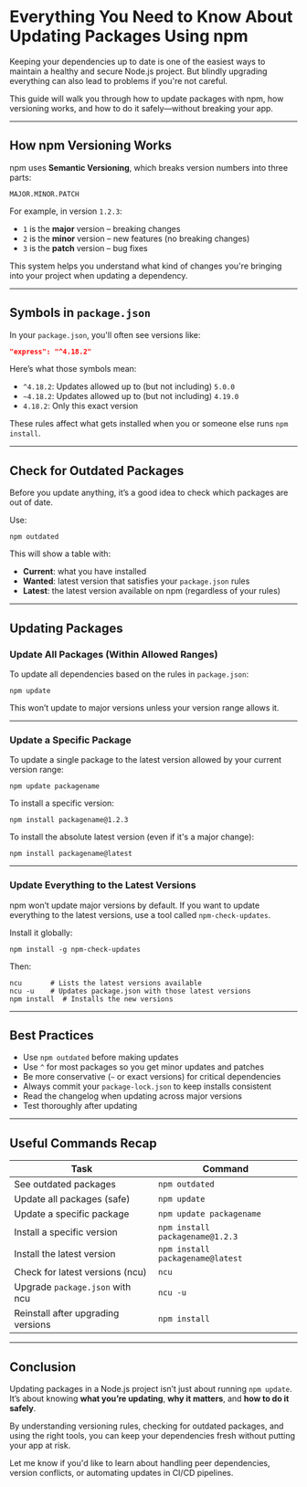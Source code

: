 # Everything You Need to Know About Updating Packages Using npm

Keeping your dependencies up to date is one of the easiest ways to maintain a healthy and secure Node.js project. But blindly upgrading everything can also lead to problems if you're not careful.

This guide will walk you through how to update packages with npm, how versioning works, and how to do it safely—without breaking your app.

---

## How npm Versioning Works

npm uses **Semantic Versioning**, which breaks version numbers into three parts:

```
MAJOR.MINOR.PATCH
```

For example, in version `1.2.3`:

* `1` is the **major** version – breaking changes
* `2` is the **minor** version – new features (no breaking changes)
* `3` is the **patch** version – bug fixes

This system helps you understand what kind of changes you're bringing into your project when updating a dependency.

---

## Symbols in `package.json`

In your `package.json`, you'll often see versions like:

```json
"express": "^4.18.2"
```

Here’s what those symbols mean:

* `^4.18.2`: Updates allowed up to (but not including) `5.0.0`
* `~4.18.2`: Updates allowed up to (but not including) `4.19.0`
* `4.18.2`: Only this exact version

These rules affect what gets installed when you or someone else runs `npm install`.

---

## Check for Outdated Packages

Before you update anything, it’s a good idea to check which packages are out of date.

Use:

```
npm outdated
```

This will show a table with:

* **Current**: what you have installed
* **Wanted**: latest version that satisfies your `package.json` rules
* **Latest**: the latest version available on npm (regardless of your rules)

---

## Updating Packages

### Update All Packages (Within Allowed Ranges)

To update all dependencies based on the rules in `package.json`:

```
npm update
```

This won’t update to major versions unless your version range allows it.

---

### Update a Specific Package

To update a single package to the latest version allowed by your current version range:

```
npm update packagename
```

To install a specific version:

```
npm install packagename@1.2.3
```

To install the absolute latest version (even if it's a major change):

```
npm install packagename@latest
```

---

### Update Everything to the Latest Versions

npm won’t update major versions by default. If you want to update everything to the latest versions, use a tool called `npm-check-updates`.

Install it globally:

```
npm install -g npm-check-updates
```

Then:

```
ncu       # Lists the latest versions available
ncu -u    # Updates package.json with those latest versions
npm install  # Installs the new versions
```

---

## Best Practices

* Use `npm outdated` before making updates
* Use `^` for most packages so you get minor updates and patches
* Be more conservative (`~` or exact versions) for critical dependencies
* Always commit your `package-lock.json` to keep installs consistent
* Read the changelog when updating across major versions
* Test thoroughly after updating

---

## Useful Commands Recap

| Task                               | Command                          |
| ---------------------------------- | -------------------------------- |
| See outdated packages              | `npm outdated`                   |
| Update all packages (safe)         | `npm update`                     |
| Update a specific package          | `npm update packagename`         |
| Install a specific version         | `npm install packagename@1.2.3`  |
| Install the latest version         | `npm install packagename@latest` |
| Check for latest versions (ncu)    | `ncu`                            |
| Upgrade `package.json` with ncu    | `ncu -u`                         |
| Reinstall after upgrading versions | `npm install`                    |

---

## Conclusion

Updating packages in a Node.js project isn’t just about running `npm update`. It’s about knowing **what you’re updating**, **why it matters**, and **how to do it safely**.

By understanding versioning rules, checking for outdated packages, and using the right tools, you can keep your dependencies fresh without putting your app at risk.

Let me know if you'd like to learn about handling peer dependencies, version conflicts, or automating updates in CI/CD pipelines.
